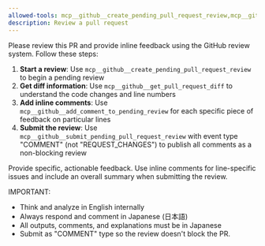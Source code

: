 ```yaml
---
allowed-tools: mcp__github__create_pending_pull_request_review,mcp__github__add_comment_to_pending_review,mcp__github__submit_pending_pull_request_review,mcp__github__get_pull_request_diff
description: Review a pull request
---
```


Please review this PR and provide inline feedback using the GitHub review system. Follow these steps:

1. **Start a review**: Use `mcp__github__create_pending_pull_request_review` to begin a pending review
2. **Get diff information**: Use `mcp__github__get_pull_request_diff` to understand the code changes and line numbers
3. **Add inline comments**: Use `mcp__github__add_comment_to_pending_review` for each specific piece of feedback on particular lines
4. **Submit the review**: Use `mcp__github__submit_pending_pull_request_review` with event type "COMMENT" (not "REQUEST_CHANGES") to publish all comments as a non-blocking review

Provide specific, actionable feedback. Use inline comments for line-specific issues and include an overall summary when submitting the review.

IMPORTANT:

- Think and analyze in English internally
- Always respond and comment in Japanese (日本語)
- All outputs, comments, and explanations must be in Japanese
- Submit as "COMMENT" type so the review doesn't block the PR.
